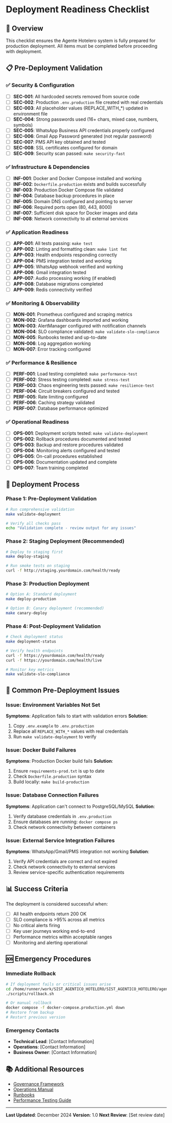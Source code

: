 # Deployment Readiness Checklist

## 🎯 Overview

This checklist ensures the Agente Hotelero system is fully prepared for production deployment. All items must be completed before proceeding with deployment.

## 📋 Pre-Deployment Validation

### ✅ Security & Configuration

- [ ] **SEC-001**: All hardcoded secrets removed from source code
- [ ] **SEC-002**: Production `.env.production` file created with real credentials
- [ ] **SEC-003**: All placeholder values (REPLACE_WITH_*) updated in environment file
- [ ] **SEC-004**: Strong passwords used (16+ chars, mixed case, numbers, symbols)
- [ ] **SEC-005**: WhatsApp Business API credentials properly configured
- [ ] **SEC-006**: Gmail App Password generated (not regular password)
- [ ] **SEC-007**: PMS API key obtained and tested
- [ ] **SEC-008**: SSL certificates configured for domain
- [ ] **SEC-009**: Security scan passed: `make security-fast`

### ✅ Infrastructure & Dependencies

- [ ] **INF-001**: Docker and Docker Compose installed and working
- [ ] **INF-002**: `Dockerfile.production` exists and builds successfully
- [ ] **INF-003**: Production Docker Compose file validated
- [ ] **INF-004**: Database backup procedures in place
- [ ] **INF-005**: Domain DNS configured and pointing to server
- [ ] **INF-006**: Required ports open (80, 443, 8000)
- [ ] **INF-007**: Sufficient disk space for Docker images and data
- [ ] **INF-008**: Network connectivity to all external services

### ✅ Application Readiness

- [ ] **APP-001**: All tests passing: `make test`
- [ ] **APP-002**: Linting and formatting clean: `make lint fmt`
- [ ] **APP-003**: Health endpoints responding correctly
- [ ] **APP-004**: PMS integration tested and working
- [ ] **APP-005**: WhatsApp webhook verified and working
- [ ] **APP-006**: Gmail integration tested
- [ ] **APP-007**: Audio processing working (if enabled)
- [ ] **APP-008**: Database migrations completed
- [ ] **APP-009**: Redis connectivity verified

### ✅ Monitoring & Observability

- [ ] **MON-001**: Prometheus configured and scraping metrics
- [ ] **MON-002**: Grafana dashboards imported and working
- [ ] **MON-003**: AlertManager configured with notification channels
- [ ] **MON-004**: SLO compliance validated: `make validate-slo-compliance`
- [ ] **MON-005**: Runbooks tested and up-to-date
- [ ] **MON-006**: Log aggregation working
- [ ] **MON-007**: Error tracking configured

### ✅ Performance & Resilience

- [ ] **PERF-001**: Load testing completed: `make performance-test`
- [ ] **PERF-002**: Stress testing completed: `make stress-test`
- [ ] **PERF-003**: Chaos engineering tests passed: `make resilience-test`
- [ ] **PERF-004**: Circuit breakers configured and tested
- [ ] **PERF-005**: Rate limiting configured
- [ ] **PERF-006**: Caching strategy validated
- [ ] **PERF-007**: Database performance optimized

### ✅ Operational Readiness

- [ ] **OPS-001**: Deployment scripts tested: `make validate-deployment`
- [ ] **OPS-002**: Rollback procedures documented and tested
- [ ] **OPS-003**: Backup and restore procedures validated
- [ ] **OPS-004**: Monitoring alerts configured and tested
- [ ] **OPS-005**: On-call procedures established
- [ ] **OPS-006**: Documentation updated and complete
- [ ] **OPS-007**: Team training completed

## 🚀 Deployment Process

### Phase 1: Pre-Deployment Validation

```bash
# Run comprehensive validation
make validate-deployment

# Verify all checks pass
echo "Validation complete - review output for any issues"
```

### Phase 2: Staging Deployment (Recommended)

```bash
# Deploy to staging first
make deploy-staging

# Run smoke tests on staging
curl -f http://staging.yourdomain.com/health/ready
```

### Phase 3: Production Deployment

```bash
# Option A: Standard deployment
make deploy-production

# Option B: Canary deployment (recommended)
make canary-deploy
```

### Phase 4: Post-Deployment Validation

```bash
# Check deployment status
make deployment-status

# Verify health endpoints
curl -f https://yourdomain.com/health/ready
curl -f https://yourdomain.com/health/live

# Monitor key metrics
make validate-slo-compliance
```

## 🔧 Common Pre-Deployment Issues

### Issue: Environment Variables Not Set
**Symptoms**: Application fails to start with validation errors
**Solution**: 
1. Copy `.env.example` to `.env.production`
2. Replace all `REPLACE_WITH_*` values with real credentials
3. Run `make validate-deployment` to verify

### Issue: Docker Build Failures
**Symptoms**: Production Docker build fails
**Solution**:
1. Ensure `requirements-prod.txt` is up to date
2. Check `Dockerfile.production` syntax
3. Build locally: `make build-production`

### Issue: Database Connection Failures
**Symptoms**: Application can't connect to PostgreSQL/MySQL
**Solution**:
1. Verify database credentials in `.env.production`
2. Ensure databases are running: `docker compose ps`
3. Check network connectivity between containers

### Issue: External Service Integration Failures
**Symptoms**: WhatsApp/Gmail/PMS integration not working
**Solution**:
1. Verify API credentials are correct and not expired
2. Check network connectivity to external services
3. Review service-specific authentication requirements

## 📊 Success Criteria

The deployment is considered successful when:

- [ ] All health endpoints return 200 OK
- [ ] SLO compliance is >95% across all metrics
- [ ] No critical alerts firing
- [ ] Key user journeys working end-to-end
- [ ] Performance metrics within acceptable ranges
- [ ] Monitoring and alerting operational

## 🆘 Emergency Procedures

### Immediate Rollback
```bash
# If deployment fails or critical issues arise
cd /home/runner/work/SIST_AGENTICO_HOTELERO/SIST_AGENTICO_HOTELERO/agente-hotel-api
./scripts/rollback.sh

# Or manual rollback
docker compose -f docker-compose.production.yml down
# Restore from backup
# Restart previous version
```

### Emergency Contacts
- **Technical Lead**: [Contact Information]
- **Operations**: [Contact Information]  
- **Business Owner**: [Contact Information]

## 📚 Additional Resources

- [Governance Framework](./GOVERNANCE_FRAMEWORK.md)
- [Operations Manual](./OPERATIONS_MANUAL.md)
- [Runbooks](./runbooks/)
- [Performance Testing Guide](./PHASE3_PERFORMANCE_CHAOS.md)

---

**Last Updated**: December 2024
**Version**: 1.0
**Next Review**: [Set review date]